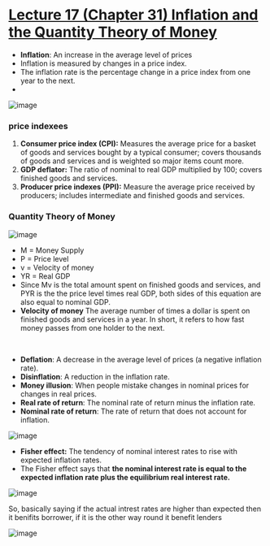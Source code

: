 # [Lecture 17 (Chapter 31) Inflation and the Quantity Theory of Money](https://github.com/Hanif-K-Musaheb/Year-2-CompSci-Notes/blob/main/Econ/econ.md)
 - **Inflation**: An increase in the average level of prices
 - Inflation is measured by changes in a price index.
 - The inflation rate is the percentage change in a price index from one year to the next.
 - 
![image](https://github.com/user-attachments/assets/ffa145ed-4e30-4bd4-8cae-f73db89a26a1)

### price indexees
1. **Consumer price index (CPI):** Measures the average price for a basket of goods and services bought by a typical consumer; covers thousands of goods and services and is weighted so major items count more.
1. **GDP deflator:** The ratio of nominal to real GDP multiplied by 100; covers finished goods and services. 
1. **Producer price indexes (PPI):** Measure the average price received by producers; includes intermediate and finished goods and services.

### Quantity Theory of Money

![image](https://github.com/user-attachments/assets/6a3c6190-c80e-4fdb-bc74-767d861257e9)
 - M = Money Supply
 - P = Price level
 - v = Velocity of money
 - YR = Real GDP
 - Since Mv is the total amount spent on finished goods and services, and PYR is the the price level times real GDP, both sides of this equation are also equal to nominal GDP.
 - **Velocity of money** The average number of times a dollar is spent on finished goods and services in a year. In short, it refers to how fast money passes from one holder to the next.
   
<Br>

 - **Deflation**: A decrease in the average level of prices (a negative inflation rate).
 - **Disinflation**: A reduction in the inflation rate.
 - **Money illusion**: When people mistake changes in nominal prices for changes in real prices.
 - **Real rate of return**: The nominal rate of return minus the inflation rate.
 - **Nominal rate of return**: The rate of return that does not account for inflation.

![image](https://github.com/user-attachments/assets/8a839cd6-48ec-47af-b02e-ff887d2663d3)

 - **Fisher effect:** The tendency of nominal interest rates to rise with expected inflation rates.
 - The Fisher effect says that **the nominal interest rate is equal to the expected inflation rate plus the equilibrium real interest rate.**
   
![image](https://github.com/user-attachments/assets/6c8f3ad4-02fd-4129-82c3-ed678a539d14)

So, basically saying if the actual intrest rates are higher than expected then it benifits borrower, if it is the other way round it benefit lenders

![image](https://github.com/user-attachments/assets/7bbd3c87-5a66-439b-abf8-7444612f0c6d)


